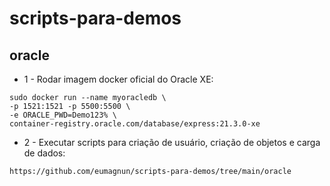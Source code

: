 # scripts-para-demos

## oracle
* 1 - Rodar imagem docker oficial do Oracle XE:

```
sudo docker run --name myoracledb \
-p 1521:1521 -p 5500:5500 \
-e ORACLE_PWD=Demo123% \
container-registry.oracle.com/database/express:21.3.0-xe
```
* 2 - Executar scripts para criação de usuário, criação de objetos e carga de dados:
```
https://github.com/eumagnun/scripts-para-demos/tree/main/oracle
```
